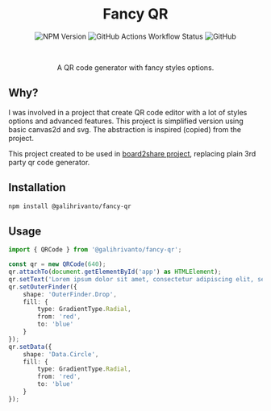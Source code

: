 <div align="center">
  <h1>Fancy QR</h1>

  ![NPM Version](https://img.shields.io/npm/v/%40galihrivanto%2Ffancy-qr)
  ![GitHub Actions Workflow Status](https://img.shields.io/github/actions/workflow/status/galihrivanto/fancy-qr/build-release.yaml)
  ![GitHub](https://img.shields.io/github/license/galihrivanto/fancy-qr)


<br />

  A QR code generator with fancy styles options.
</div>



## Why?
I was involved in a project that create QR code editor with a lot of styles options and advanced features. This project is simplified version using basic canvas2d and svg. The abstraction is inspired (copied) from the project.

This project created to be used in [board2share project](https://github.com/galihrivanto/board2share), replacing plain 3rd party qr code generator.

## Installation

```bash
npm install @galihrivanto/fancy-qr
```

## Usage

```ts
import { QRCode } from '@galihrivanto/fancy-qr';

const qr = new QRCode(640);
qr.attachTo(document.getElementById('app') as HTMLElement);
qr.setText('Lorem ipsum dolor sit amet, consectetur adipiscing elit, sed do eiusmod tempor incididunt ut labore et dolore magna aliqua.');
qr.setOuterFinder({
    shape: 'OuterFinder.Drop',
    fill: {
        type: GradientType.Radial,
        from: 'red',
        to: 'blue'
    }
});
qr.setData({
    shape: 'Data.Circle',
    fill: {
        type: GradientType.Radial,
        from: 'red',
        to: 'blue'
    }
});
```